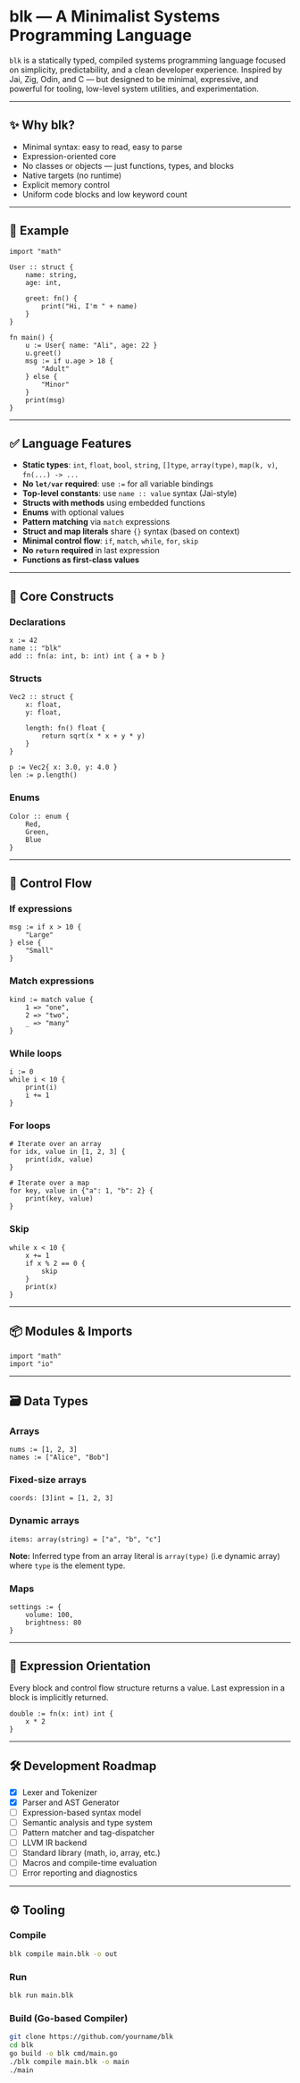 # blk — A Minimalist Systems Programming Language

`blk` is a statically typed, compiled systems programming language focused on simplicity, predictability, and a clean developer experience. Inspired by Jai, Zig, Odin, and C — but designed to be minimal, expressive, and powerful for tooling, low-level system utilities, and experimentation.

---

## ✨ Why blk?

- Minimal syntax: easy to read, easy to parse
- Expression-oriented core
- No classes or objects — just functions, types, and blocks
- Native targets (no runtime)
- Explicit memory control
- Uniform code blocks and low keyword count

---

## 🚀 Example

```blk
import "math"

User :: struct {
    name: string,
    age: int,

    greet: fn() {
        print("Hi, I'm " + name)
    }
}

fn main() {
    u := User{ name: "Ali", age: 22 }
    u.greet()
    msg := if u.age > 18 {
        "Adult"
    } else {
        "Minor"
    }
    print(msg)
}
```

---

## ✅ Language Features

- **Static types**: `int`, `float`, `bool`, `string`, `[]type`, `array(type)`, `map(k, v)`, `fn(...) -> ...`
- **No `let/var` required**: use `:=` for all variable bindings
- **Top-level constants**: use `name :: value` syntax (Jai-style)
- **Structs with methods** using embedded functions
- **Enums** with optional values
- **Pattern matching** via `match` expressions
- **Struct and map literals** share `{}` syntax (based on context)
- **Minimal control flow**: `if`, `match`, `while`, `for`, `skip`
- **No `return` required** in last expression
- **Functions as first-class values**

---

## 🧱 Core Constructs

### Declarations

```blk
x := 42
name :: "blk"
add :: fn(a: int, b: int) int { a + b }
```

### Structs

```blk
Vec2 :: struct {
    x: float,
    y: float,

    length: fn() float {
        return sqrt(x * x + y * y)
    }
}

p := Vec2{ x: 3.0, y: 4.0 }
len := p.length()
```

### Enums

```blk
Color :: enum {
    Red,
    Green,
    Blue
}
```

---

## 🔁 Control Flow

### If expressions

```blk
msg := if x > 10 {
    "Large"
} else {
    "Small"
}
```

### Match expressions

```blk
kind := match value {
    1 => "one",
    2 => "two",
    _ => "many"
}
```

### While loops

```blk
i := 0
while i < 10 {
    print(i)
    i += 1
}
```

### For loops

```blk
# Iterate over an array
for idx, value in [1, 2, 3] {
    print(idx, value)
}

# Iterate over a map
for key, value in {"a": 1, "b": 2} {
    print(key, value)
}
```

### Skip

```blk
while x < 10 {
    x += 1
    if x % 2 == 0 {
        skip
    }
    print(x)
}
```

---

## 📦 Modules & Imports

```blk
import "math"
import "io"
```

---

## 🗃️ Data Types

### Arrays

```blk
nums := [1, 2, 3]
names := ["Alice", "Bob"]
```

### Fixed-size arrays

```blk
coords: [3]int = [1, 2, 3]
```

### Dynamic arrays

```blk
items: array(string) = ["a", "b", "c"]
```

**Note:** Inferred type from an array literal is `array(type)` (i.e dynamic array) where `type` is the element type.

### Maps

```blk
settings := {
    volume: 100,
    brightness: 80
}
```

---

## 🧠 Expression Orientation

Every block and control flow structure returns a value. Last expression in a block is implicitly returned.

```blk
double := fn(x: int) int {
    x * 2
}
```

---

## 🛠️ Development Roadmap

- [x] Lexer and Tokenizer
- [x] Parser and AST Generator
- [ ] Expression-based syntax model
- [ ] Semantic analysis and type system
- [ ] Pattern matcher and tag-dispatcher
- [ ] LLVM IR backend
- [ ] Standard library (math, io, array, etc.)
- [ ] Macros and compile-time evaluation
- [ ] Error reporting and diagnostics

---

## ⚙️ Tooling

### Compile

```bash
blk compile main.blk -o out
```

### Run

```bash
blk run main.blk
```

### Build (Go-based Compiler)

```bash
git clone https://github.com/yourname/blk
cd blk
go build -o blk cmd/main.go
./blk compile main.blk -o main
./main
```
